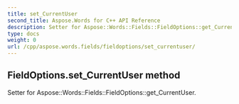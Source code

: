 ```yaml
---
title: set_CurrentUser
second_title: Aspose.Words for C++ API Reference
description: Setter for Aspose::Words::Fields::FieldOptions::get_CurrentUser. 
type: docs
weight: 0
url: /cpp/aspose.words.fields/fieldoptions/set_currentuser/
---
```

## FieldOptions.set_CurrentUser method


Setter for Aspose::Words::Fields::FieldOptions::get_CurrentUser. 

